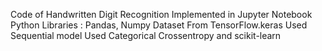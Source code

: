 Code of Handwritten Digit Recognition
Implemented in Jupyter Notebook
Python Libraries : Pandas, Numpy
Dataset From TensorFlow.keras
Used Sequential model 
Used Categorical Crossentropy and scikit-learn
